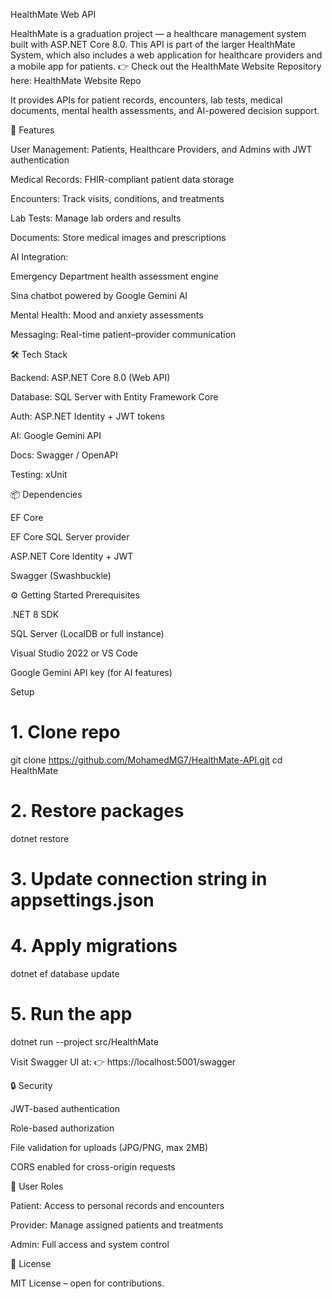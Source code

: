 HealthMate Web API

HealthMate is a graduation project — a healthcare management system built with ASP.NET Core 8.0.
This API is part of the larger HealthMate System, which also includes a web application for healthcare providers and a mobile app for patients.
👉 Check out the HealthMate Website Repository here: HealthMate Website Repo

It provides APIs for patient records, encounters, lab tests, medical documents, mental health assessments, and AI-powered decision support.

🚀 Features

User Management: Patients, Healthcare Providers, and Admins with JWT authentication

Medical Records: FHIR-compliant patient data storage

Encounters: Track visits, conditions, and treatments

Lab Tests: Manage lab orders and results

Documents: Store medical images and prescriptions

AI Integration:

Emergency Department health assessment engine

Sina chatbot powered by Google Gemini AI

Mental Health: Mood and anxiety assessments

Messaging: Real-time patient–provider communication

🛠️ Tech Stack

Backend: ASP.NET Core 8.0 (Web API)

Database: SQL Server with Entity Framework Core

Auth: ASP.NET Identity + JWT tokens

AI: Google Gemini API

Docs: Swagger / OpenAPI

Testing: xUnit

📦 Dependencies

EF Core

EF Core SQL Server provider

ASP.NET Core Identity + JWT

Swagger (Swashbuckle)

⚙️ Getting Started
Prerequisites

.NET 8 SDK

SQL Server (LocalDB or full instance)

Visual Studio 2022 or VS Code

Google Gemini API key (for AI features)

Setup
# 1. Clone repo
git clone https://github.com/MohamedMG7/HealthMate-API.git
cd HealthMate

# 2. Restore packages
dotnet restore

# 3. Update connection string in appsettings.json

# 4. Apply migrations
dotnet ef database update

# 5. Run the app
dotnet run --project src/HealthMate


Visit Swagger UI at:
👉 https://localhost:5001/swagger

🔒 Security

JWT-based authentication

Role-based authorization

File validation for uploads (JPG/PNG, max 2MB)

CORS enabled for cross-origin requests

👥 User Roles

Patient: Access to personal records and encounters

Provider: Manage assigned patients and treatments

Admin: Full access and system control

📄 License

MIT License – open for contributions.
